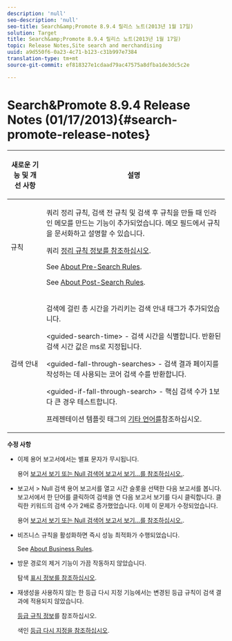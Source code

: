 ```yaml
---
description: 'null'
seo-description: 'null'
seo-title: Search&amp;Promote 8.9.4 릴리스 노트(2013년 1월 17일)
solution: Target
title: Search&amp;Promote 8.9.4 릴리스 노트(2013년 1월 17일)
topic: Release Notes,Site search and merchandising
uuid: a9d550f6-0a23-4c71-b123-c31b997e7384
translation-type: tm+mt
source-git-commit: ef818327e1cdaad79ac47575a8dfba1de3dc5c2e

---
```



# Search&amp;Promote 8.9.4 Release Notes (01/17/2013){#search-promote-release-notes}

<table> 
 <thead> 
  <tr> 
   <th colname="col1" class="entry"> <p>새로운 기능 및 개선 사항 </p> </th> 
   <th colname="col2" class="entry"> <p>설명 </p> </th> 
  </tr> 
 </thead>
 <tbody> 
  <tr> 
   <td colname="col1"> <p>규칙 </p> </td> 
   <td colname="col2"> <p> 쿼리 정리 규칙, 검색 전 규칙 및 검색 후 규칙을 만들 때 인라인 메모를 만드는 기능이 추가되었습니다. 메모 필드에서 규칙을 문서화하고 설명할 수 있습니다. </p> <p>쿼리 <a href="../c-about-rules-menu/c-about-query-cleaning-rules.md#concept_17F3CDDC3C8A4128AF092A82B777B86C" format="dita" scope="local"> 정리 규칙 정보를 참조하십시오</a>. </p> <p>See <a href="../c-about-rules-menu/c-about-pre-search-rules.md#concept_5BF84BB6FACB4645BA9CB7496A01CD1F" format="dita" scope="local"> About Pre-Search Rules</a>. </p> <p>See <a href="../c-about-rules-menu/c-about-post-search-rules.md#concept_AF6ADFCC0ADF4A788003964939917FDE" format="dita" scope="local"> About Post-Search Rules</a>. </p> </td> 
  </tr> 
  <tr> 
   <td colname="col1"> <p>검색 안내 </p> </td> 
   <td colname="col2"> <p> 검색에 걸린 총 시간을 가리키는 검색 안내 태그가 추가되었습니다. </p> <p> <span class="codeph"> &lt;guided-search-time&gt;</span> - 검색 시간을 식별합니다. 반환된 검색 시간 값은 ms로 지정됩니다. </p> <p> <span class="codeph"> &lt;guided-fall-through-searches&gt;</span> - 검색 결과 페이지를 작성하는 데 사용되는 코어 검색 수를 반환합니다. </p> <p> <span class="codeph"> &lt;guided-if-fall-through-search&gt;</span> - 핵심 검색 수가 1보다 큰 경우 테스트합니다. </p> <p>프레젠테이션 템플릿 태그의 <a href="../c-appendices/c-templates.md#reference_F1BBF616BCEC4AD7B2548ECD3CA74C64" format="dita" scope="local"> 기타 언어를</a>참조하십시오. </p> </td> 
  </tr> 
 </tbody> 
</table>

**수정 사항**

* 이제 용어 보고서에서는 별표 문자가 무시됩니다.

   용어 [보고서 보기 또는 Null 검색어 보고서 보기...를 참조하십시오.](../c-about-reports-menu/c-about-reports-menu.md#task_53B7ED1582DD4B0E8376546A7AFC789A).

* 보고서 > Null 검색 용어 보고서를 열고 시간 슬롯을 선택한 다음 보고서를 봅니다. 보고서에서 한 단어를 클릭하여 검색을 연 다음 보고서 보기를 다시 클릭합니다. 클릭한 키워드의 검색 수가 2배로 증가했었습니다. 이제 이 문제가 수정되었습니다.

   용어 [보고서 보기 또는 Null 검색어 보고서 보기...를 참조하십시오.](../c-about-reports-menu/c-about-reports-menu.md#task_53B7ED1582DD4B0E8376546A7AFC789A).

* 비즈니스 규칙을 활성화하면 즉시 성능 최적화가 수행되었습니다.

   See [About Business Rules](../c-about-rules-menu/c-about-business-rules.md#concept_2A93D76216754D3D8412CDEA00BD26BD).

* 방문 경로의 제거 기능이 가끔 작동하지 않았습니다.

   탐색 [표시 정보를 참조하십시오](../c-about-design-menu/c-about-breadcrumbs.md#concept_FB8A943C594A4A1593B118141DA61F03).

* 재생성을 사용하지 않는 한 등급 다시 지정 기능에서는 변경된 등급 규칙이 검색 결과에 적용되지 않았습니다.

   [등급 규칙 정보](../c-about-rules-menu/c-about-ranking-rules.md#concept_F555C076759B4E81B925441CFE707397)를 참조하십시오.

   색인 [등급 다시 지정을 참조하십시오](../c-about-index-menu/c-about-re-rank-index.md#concept_147B0A9FCD51451787DA898E06F7C692).

